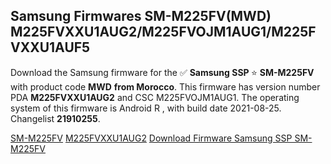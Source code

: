 <h2>Samsung Firmwares SM-M225FV(MWD) M225FVXXU1AUG2/M225FVOJM1AUG1/M225FVXXU1AUF5</h2>
Download the Samsung firmware for the ✅ <strong>Samsung SSP </strong> ⭐ <strong>SM-M225FV</strong> with product code <strong>MWD</strong> <strong> from Morocco</strong>. This firmware has version number PDA <strong>M225FVXXU1AUG2</strong> and CSC M225FVOJM1AUG1. The operating system of this firmware is Android R , with build date 2021-08-25. Changelist <strong>21910255</strong>.


[SM-M225FV](https://samfirm.shop/samsung/model/SM-M225FV)
[M225FVXXU1AUG2](https://samfirm.shop/samsung/pda/M225FVXXU1AUG2)
[Download Firmware Samsung SSP SM-M225FV](https://samfirm.shop/samsung/firmware/451116)
